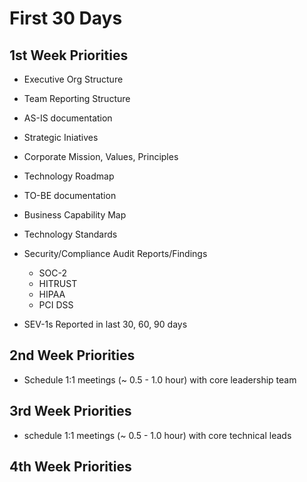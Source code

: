 
# First 30 Days

## 1st Week Priorities
- Executive Org Structure

- Team Reporting Structure

- AS-IS documentation

- Strategic Iniatives

- Corporate Mission, Values, Principles

- Technology Roadmap 

- TO-BE documentation

- Business Capability Map

- Technology Standards

- Security/Compliance Audit Reports/Findings
  + SOC-2
  + HITRUST
  + HIPAA
  + PCI DSS

- SEV-1s Reported in last 30, 60, 90 days


## 2nd Week Priorities
- Schedule 1:1 meetings (~ 0.5 - 1.0 hour) with core leadership team



## 3rd Week Priorities
- schedule 1:1 meetings (~ 0.5 - 1.0 hour) with core technical leads



## 4th Week Priorities




